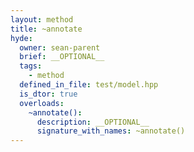 ```yaml
---
layout: method
title: ~annotate
hyde:
  owner: sean-parent
  brief: __OPTIONAL__
  tags:
    - method
  defined_in_file: test/model.hpp
  is_dtor: true
  overloads:
    ~annotate():
      description: __OPTIONAL__
      signature_with_names: ~annotate()
---
```


